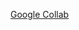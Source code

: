 [Google Collab](https://colab.research.google.com/drive/1A-R1MjtUzF9mjc9-qbIR9o7WNkBPyxnd?usp=sharing)
